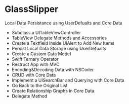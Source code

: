 # GlassSlipper
Local Data Persistance using UserDefualts and Core Data

- Subclass a UITableViewController
- TableView Delegate Methods and Accessories
- Create a Textfield Inside UIAlert to Add New Items
- Persist Local Data Storage using UserDefualts
- Create a Custom Data Model
- Swift Ternary Operator
- Restruct App with MVC
- Encoding&Decoding Data with NSCoder
- CRUD with Core Data
- Implement a UISearchBar and Querying with Core Data
- Go Back to the Original List
- Create Relationship Graphs in Core Data
- Delegate Method
